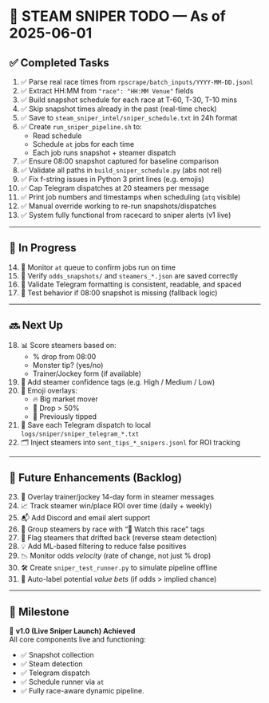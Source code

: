 # 🔫 STEAM SNIPER TODO — As of 2025-06-01

## ✅ Completed Tasks

1. ✅ Parse real race times from `rpscrape/batch_inputs/YYYY-MM-DD.jsonl`
2. ✅ Extract HH:MM from `"race": "HH:MM Venue"` fields
3. ✅ Build snapshot schedule for each race at T-60, T-30, T-10 mins
4. ✅ Skip snapshot times already in the past (real-time check)
5. ✅ Save to `steam_sniper_intel/sniper_schedule.txt` in 24h format
6. ✅ Create `run_sniper_pipeline.sh` to:
    - Read schedule
    - Schedule `at` jobs for each time
    - Each job runs snapshot + steamer dispatch
7. ✅ Ensure 08:00 snapshot captured for baseline comparison
8. ✅ Validate all paths in `build_sniper_schedule.py` (abs not rel)
9. ✅ Fix f-string issues in Python 3 print lines (e.g. emojis)
10. ✅ Cap Telegram dispatches at 20 steamers per message
11. ✅ Print job numbers and timestamps when scheduling (`atq` visible)
12. ✅ Manual override working to re-run snapshots/dispatches
13. ✅ System fully functional from racecard to sniper alerts (v1 live)

---

## 🧪 In Progress

14. 🔄 Monitor `at` queue to confirm jobs run on time
15. 🧪 Verify `odds_snapshots/` and `steamers_*.json` are saved correctly
16. 🧪 Validate Telegram formatting is consistent, readable, and spaced
17. 🔁 Test behavior if 08:00 snapshot is missing (fallback logic)

---

## 🔜 Next Up

18. 📊 Score steamers based on:
    - % drop from 08:00
    - Monster tip? (yes/no)
    - Trainer/Jockey form (if available)
19. 🚦 Add steamer confidence tags (e.g. High / Medium / Low)
20. 🧠 Emoji overlays:
    - 🔥 Big market mover
    - 🧨 Drop > 50%
    - 🐎 Previously tipped
21. 💾 Save each Telegram dispatch to local `logs/sniper/sniper_telegram_*.txt`
22. 🗂️ Inject steamers into `sent_tips_*_snipers.jsonl` for ROI tracking

---

## 🧠 Future Enhancements (Backlog)

23. 🧮 Overlay trainer/jockey 14-day form in steamer messages
24. 📈 Track steamer win/place ROI over time (daily + weekly)
25. 📬 Add Discord and email alert support
26. 🧵 Group steamers by race with “👀 Watch this race” tags
27. 🧪 Flag steamers that drifted back (reverse steam detection)
28. 💡 Add ML-based filtering to reduce false positives
29. 📉 Monitor odds *velocity* (rate of change, not just % drop)
30. 🛠️ Create `sniper_test_runner.py` to simulate pipeline offline
31. 🧠 Auto-label potential *value bets* (if odds > implied chance)

---

## 🚀 Milestone

🎯 **v1.0 (Live Sniper Launch) Achieved**  
All core components live and functioning:
- ✅ Snapshot collection
- ✅ Steam detection
- ✅ Telegram dispatch
- ✅ Schedule runner via `at`
- ✅ Fully race-aware dynamic pipeline.

